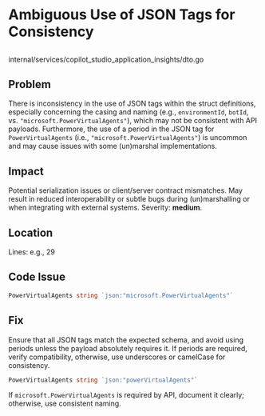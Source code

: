 # Ambiguous Use of JSON Tags for Consistency

##

internal/services/copilot_studio_application_insights/dto.go

## Problem

There is inconsistency in the use of JSON tags within the struct definitions, especially concerning the casing and naming (e.g., `environmentId`, `botId`, vs. `"microsoft.PowerVirtualAgents"`), which may not be consistent with API payloads. Furthermore, the use of a period in the JSON tag for `PowerVirtualAgents` (i.e., `"microsoft.PowerVirtualAgents"`) is uncommon and may cause issues with some (un)marshal implementations.

## Impact

Potential serialization issues or client/server contract mismatches. May result in reduced interoperability or subtle bugs during (un)marshalling or when integrating with external systems. Severity: **medium**.

## Location

Lines: e.g., 29

## Code Issue

```go
PowerVirtualAgents string `json:"microsoft.PowerVirtualAgents"`
```

## Fix

Ensure that all JSON tags match the expected schema, and avoid using periods unless the payload absolutely requires it. If periods are required, verify compatibility, otherwise, use underscores or camelCase for consistency.

```go
PowerVirtualAgents string `json:"powerVirtualAgents"`
```

If `microsoft.PowerVirtualAgents` is required by API, document it clearly; otherwise, use consistent naming.
